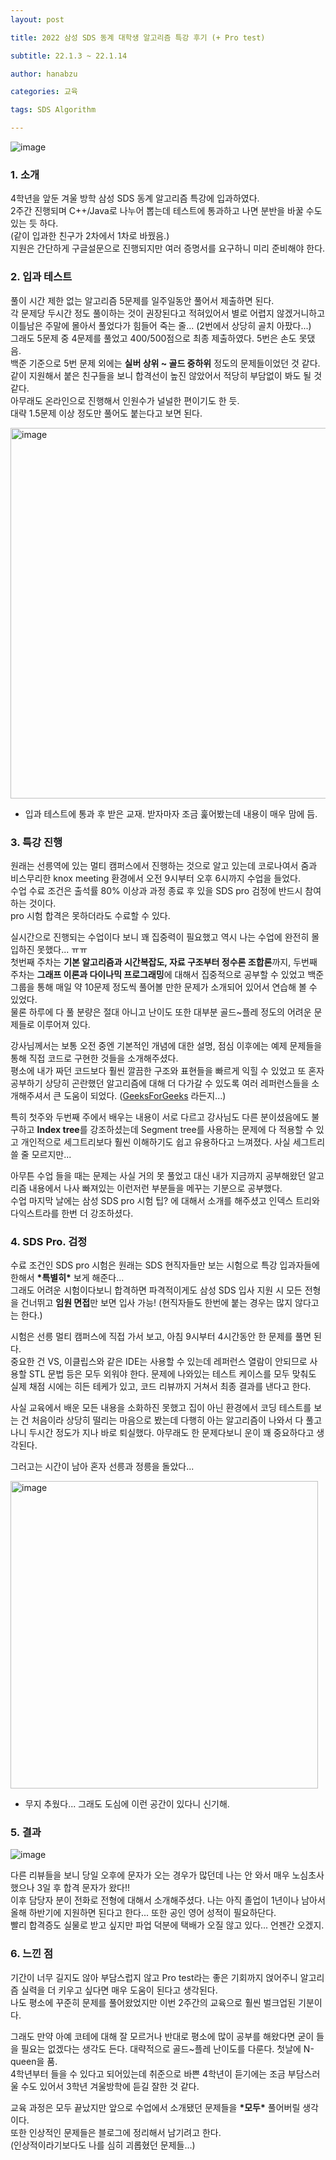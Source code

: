 ```yaml
---
layout: post

title: 2022 삼성 SDS 동계 대학생 알고리즘 특강 후기 (+ Pro test)

subtitle: 22.1.3 ~ 22.1.14

author: hanabzu

categories: 교육

tags: SDS Algorithm 

---
```


<img src="https://user-images.githubusercontent.com/76643387/151699877-70cdf283-6e49-4fbf-9fde-fa39c596cac5.png" title="" alt="image" data-align="center">

### 1. 소개

4학년을 앞둔 겨울 방학 삼성 SDS 동계 알고리즘 특강에 입과하였다.   
2주간 진행되며 C++/Java로 나누어 뽑는데 테스트에 통과하고 나면 분반을 바꿀 수도 있는 듯 하다.  
(같이 입과한 친구가 2차에서 1차로 바꿨음.)   
지원은 간단하게 구글설문으로 진행되지만 여러 증명서를 요구하니 미리 준비해야 한다.

### 2. 입과 테스트

풀이 시간 제한 없는 알고리즘 5문제를 일주일동안 풀어서 제출하면 된다.   
각 문제당 두시간 정도 풀이하는 것이 권장된다고 적혀있어서 별로 어렵지 않겠거니하고 이틀남은 주말에 몰아서 풀었다가 힘들어 죽는 줄... (2번에서 상당히 골치 아팠다...)   
그래도 5문제 중 4문제를 풀었고 400/500점으로 최종 제출하였다. 5번은 손도 못댔음.   
백준 기준으로 5번 문제 외에는 **실버 상위 ~ 골드 중하위** 정도의 문제들이었던 것 같다. 
같이 지원해서 붙은 친구들을 보니 합격선이 높진 않았어서 적당히 부담없이 봐도 될 것 같다.  
아무래도 온라인으로 진행해서 인원수가 널널한 편이기도 한 듯.  
대략 1.5문제 이상 정도만 풀어도 붙는다고 보면 된다.   

<img title="" src="https://user-images.githubusercontent.com/76643387/151700777-66f3dd65-db86-4ff8-a82b-8b0687bbadd9.png" alt="image" width="593" data-align="center">

- 입과 테스트에 통과 후 받은 교재. 받자마자 조금 훑어봤는데 내용이 매우 맘에 듬.

### 3. 특강 진행

원래는 선릉역에 있는 멀티 캠퍼스에서 진행하는 것으로 알고 있는데 코로나여서 줌과 비스무리한 knox meeting 환경에서 오전 9시부터 오후 6시까지 수업을 들었다.   
수업 수료 조건은 출석률 80% 이상과 과정 종료 후 있을 SDS pro 검정에 반드시 참여하는 것이다.  
pro 시험 합격은 못하더라도 수료할 수 있다.   

실시간으로 진행되는 수업이다 보니 꽤 집중력이 필요했고 역시 나는 수업에 완전히 몰입하진 못했다... ㅠㅠ   
첫번째 주차는 **기본 알고리즘과 시간복잡도, 자료 구조부터 정수론 조합론**까지, 두번째 주차는 **그래프 이론과 다이나믹 프로그래밍**에 대해서 집중적으로 공부할 수 있었고 백준 그룹을 통해 매일 약 10문제 정도씩 풀어볼 만한 문제가 소개되어 있어서 연습해 볼 수 있었다.   
물론 하루에 다 풀 분량은 절대 아니고 난이도 또한 대부분 골드~플레 정도의 어려운 문제들로 이루어져 있다. 

강사님께서는 보통 오전 중엔 기본적인 개념에 대한 설명, 점심 이후에는 예제 문제들을 통해 직접 코드로 구현한 것들을 소개해주셨다.  
평소에 내가 짜던 코드보다 훨씬 깔끔한 구조와 표현들을 빠르게 익힐 수 있었고 또 혼자 공부하기 상당히 곤란했던 알고리즘에 대해 더 다가갈 수 있도록 여러 레퍼런스들을 소개해주셔서 큰 도움이 되었다. ([GeeksForGeeks](https://www.geeksforgeeks.org/) 라든지...)  

특히 첫주와 두번째 주에서 배우는 내용이 서로 다르고 강사님도 다른 분이셨음에도 불구하고 **Index tree**를 강조하셨는데 Segment tree를 사용하는 문제에 다 적용할 수 있고 개인적으로 세그트리보다 훨씬 이해하기도 쉽고 유용하다고 느껴졌다. 사실 세그트리 쓸 줄 모르지만... 

아무튼 수업 들을 때는 문제는 사실 거의 못 풀었고 대신 내가 지금까지 공부해왔던 알고리즘 내용에서 나사 빠져있는 이런저런 부분들을 메꾸는 기분으로 공부했다.   
수업 마지막 날에는 삼성 SDS pro 시험 팁? 에 대해서 소개를 해주셨고 인덱스 트리와 다익스트라를 한번 더 강조하셨다.

### 4. SDS Pro. 검정

수료 조건인 SDS pro 시험은 원래는 SDS 현직자들만 보는 시험으로 특강 입과자들에 한해서 **\*특별히\***  보게 해준다...   
그래도 어려운 시험이다보니 합격하면 파격적이게도 삼성 SDS 입사 지원 시 모든 전형을 건너뛰고 **임원 면접**만 보면 입사 가능! (현직자들도 한번에 붙는 경우는 많지 않다고는 한다.)   

시험은 선릉 멀티 캠퍼스에 직접 가서 보고, 아침 9시부터 4시간동안 한 문제를 풀면 된다.  
중요한 건 VS, 이클립스와 같은 IDE는 사용할 수 있는데 레퍼런스 열람이 안되므로 사용할 STL 문법 등은 모두 외워야 한다. 문제에 나와있는 테스트 케이스를 모두 맞춰도 실제 채점 시에는 히든 테케가 있고, 코드 리뷰까지 거쳐서 최종 결과를 낸다고 한다.   

사실 교육에서 배운 모든 내용을 소화하진 못했고 집이 아닌 환경에서 코딩 테스트를 보는 건 처음이라 상당히 떨리는 마음으로 봤는데 다행히 아는 알고리즘이 나와서 다 풀고나니 두시간 정도가 지나 바로 퇴실했다. 아무래도 한 문제다보니 운이 꽤 중요하다고 생각된다.   

그러고는 시간이 남아 혼자 선릉과 정릉을 돌았다... 

<img title="" src="https://user-images.githubusercontent.com/76643387/151701706-e3d6544a-c20f-4683-8893-b0f034e752bc.png" alt="image" width="492" data-align="center">

* 무지 추웠다... 그래도 도심에 이런 공간이 있다니 신기해.

### 5. 결과

![image](https://user-images.githubusercontent.com/76643387/151701907-0a10eddc-9bcb-4a42-9743-12f6b3665626.png)

다른 리뷰들을 보니 당일 오후에 문자가 오는 경우가 많던데 나는 안 와서 매우 노심초사했으나 3일 후 합격 문자가 왔다!!   
이후 담당자 분이 전화로 전형에 대해서 소개해주셨다. 나는 아직 졸업이 1년이나 남아서 올해 하반기에 지원하면 된다고 한다... 또한 공인 영어 성적이 필요하단다.   
빨리 합격증도 실물로 받고 싶지만 파업 덕분에 택배가 오질 않고 있다... 언젠간 오겠지.   

### 6. 느낀 점

기간이 너무 길지도 않아 부담스럽지 않고 Pro test라는 좋은 기회까지 얹어주니 알고리즘 실력을 더 키우고 싶다면 매우 도움이 된다고 생각된다.   
나도 평소에 꾸준히 문제를 풀어왔었지만 이번 2주간의 교육으로 훨씬 벌크업된 기분이다.

그래도 만약 아예 코테에 대해 잘 모르거나 반대로 평소에 많이 공부를 해왔다면 굳이 들을 필요는 없겠다는 생각도 든다.
대략적으로 골드~플레 난이도를 다룬다. 첫날에 N-queen을 품.   
4학년부터 들을 수 있다고 되어있는데 취준으로 바쁜 4학년이 듣기에는 조금 부담스러울 수도 있어서 3학년 겨울방학에 듣길 잘한 것 같다.  

교육 과정은 모두 끝났지만 앞으로 수업에서 소개됐던 문제들을 **\*모두\*** 풀어버릴 생각이다.  
또한 인상적인 문제들은 블로그에 정리해서 남기려고 한다.   
(인상적이라기보다도 나를 심히 괴롭혔던 문제들...)
